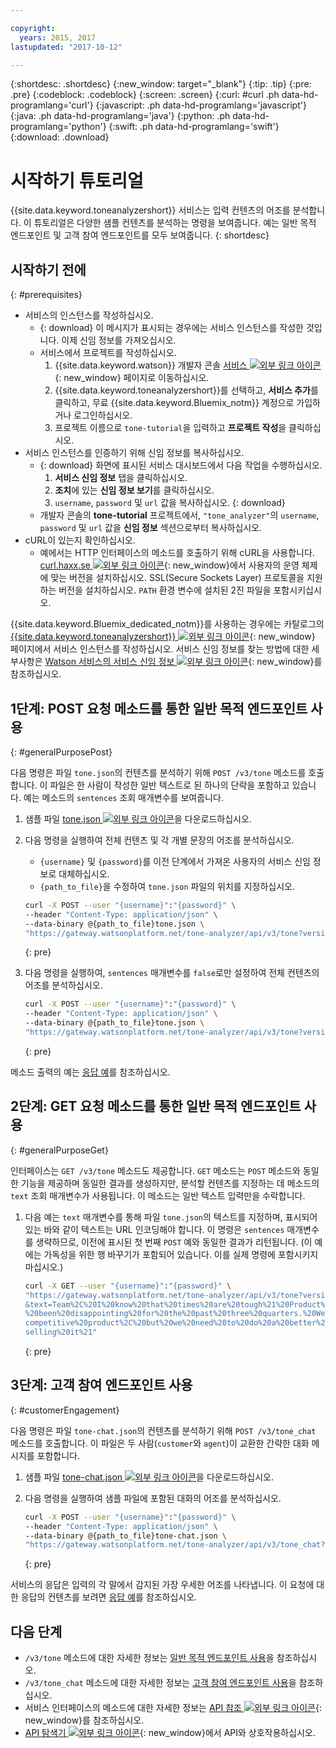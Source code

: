 ```yaml
---

copyright:
  years: 2015, 2017
lastupdated: "2017-10-12"

---
```


{:shortdesc: .shortdesc}
{:new_window: target="_blank"}
{:tip: .tip}
{:pre: .pre}
{:codeblock: .codeblock}
{:screen: .screen}
{:curl: #curl .ph data-hd-programlang='curl'}
{:javascript: .ph data-hd-programlang='javascript'}
{:java: .ph data-hd-programlang='java'}
{:python: .ph data-hd-programlang='python'}
{:swift: .ph data-hd-programlang='swift'}
{:download: .download}

# 시작하기 튜토리얼

{{site.data.keyword.toneanalyzershort}} 서비스는 입력 컨텐츠의 어조를 분석합니다. 이 튜토리얼은 다양한 샘플 컨텐츠를 분석하는 명령을 보여줍니다. 예는 일반 목적 엔드포인트 및 고객 참여 엔드포인트를 모두 보여줍니다.
{: shortdesc}

## 시작하기 전에
{: #prerequisites}

- 서비스의 인스턴스를 작성하십시오. 
    - {: download} 이 메시지가 표시되는 경우에는 서비스 인스턴스를 작성한 것입니다. 이제 신임 정보를 가져오십시오. 
    - 서비스에서 프로젝트를 작성하십시오. 
        1.  {{site.data.keyword.watson}} 개발자 콘솔 [서비스 ![외부 링크 아이콘](../../icons/launch-glyph.svg "외부 링크 아이콘")](https://console.{DomainName}/developer/watson/services){: new_window} 페이지로 이동하십시오. 
        1.  {{site.data.keyword.toneanalyzershort}}를 선택하고, **서비스 추가**를 클릭하고, 무료 {{site.data.keyword.Bluemix_notm}} 계정으로 가입하거나 로그인하십시오. 
        1.  프로젝트 이름으로 `tone-tutorial`을 입력하고 **프로젝트 작성**을 클릭하십시오. 
- 서비스 인스턴스를 인증하기 위해 신임 정보를 복사하십시오. 
    - {: download} 화면에 표시된 서비스 대시보드에서 다음 작업을 수행하십시오. 
        1.  **서비스 신임 정보** 탭을 클릭하십시오. 
        1.  **조치**에 있는 **신임 정보 보기**를 클릭하십시오. 
        1.  `username`, `password` 및 `url` 값을 복사하십시오.
        {: download}
    - 개발자 콘솔의 **tone-tutorial** 프로젝트에서, `"tone_analyzer"`의 `username`,  `password` 및 `url` 값을 **신임 정보** 섹션으로부터 복사하십시오. 
- cURL이 있는지 확인하십시오. 
    - 예에서는 HTTP 인터페이스의 메소드를 호출하기 위해 cURL을 사용합니다. [curl.haxx.se ![외부 링크 아이콘](../../icons/launch-glyph.svg "외부 링크 아이콘")](https://curl.haxx.se/){: new_window}에서 사용자의 운영 체제에 맞는 버전을 설치하십시오. SSL(Secure Sockets Layer) 프로토콜을 지원하는 버전을 설치하십시오. `PATH` 환경 변수에 설치된 2진 파일을 포함시키십시오. 

<!-- Remove this text after dedicated instances have the Developer Console: begin -->

{{site.data.keyword.Bluemix_dedicated_notm}}를 사용하는 경우에는 카탈로그의 [{{site.data.keyword.toneanalyzershort}} ![외부 링크 아이콘](../../icons/launch-glyph.svg "외부 링크 아이콘")](https://console.{DomainName}/catalog/services/tone-analyzer/){: new_window} 페이지에서 서비스 인스턴스를 작성하십시오. 서비스 신임 정보를 찾는 방법에 대한 세부사항은 [Watson 서비스의 서비스 신임 정보 ![외부 링크 아이콘](../../icons/launch-glyph.svg "외부 링크 아이콘")](/docs/services/watson/getting-started-credentials.html#getting-credentials-manually){: new_window}를 참조하십시오. 

<!-- Remove this text after dedicated instances have the Developer Console: end -->

## 1단계: POST 요청 메소드를 통한 일반 목적 엔드포인트 사용
{: #generalPurposePost}

다음 명령은 파일 `tone.json`의 컨텐츠를 분석하기 위해 `POST /v3/tone` 메소드를 호출합니다. 이 파일은 한 사람이 작성한 일반 텍스트로 된 하나의 단락을 포함하고 있습니다. 예는 메소드의 `sentences` 조회 매개변수를 보여줍니다. 

1.  샘플 파일 <a target="_blank" href="https://watson-developer-cloud.github.io/doc-tutorial-downloads/tone-analyzer/tone.json" download="tone.json">tone.json <img src="../../icons/launch-glyph.svg" alt="외부 링크 아이콘" title="외부 링크 아이콘" class="style-scope doc-content"></a>을 다운로드하십시오. 
1.  다음 명령을 실행하여 전체 컨텐츠 및 각 개별 문장의 어조를 분석하십시오. 
    -   `{username}` 및 `{password}`를 이전 단계에서 가져온 사용자의 서비스 신임 정보로 대체하십시오. 
    -   `{path_to_file}`을 수정하여 `tone.json` 파일의 위치를 지정하십시오. 

    ```bash
    curl -X POST --user "{username}":"{password}" \
    --header "Content-Type: application/json" \
    --data-binary @{path_to_file}tone.json \
    "https://gateway.watsonplatform.net/tone-analyzer/api/v3/tone?version=2017-09-21"
    ```
    {: pre}

1.  다음 명령을 실행하여, `sentences` 매개변수를 `false`로만 설정하여 전체 컨텐츠의 어조를 분석하십시오. 

    ```bash
    curl -X POST --user "{username}":"{password}" \
    --header "Content-Type: application/json" \
    --data-binary @{path_to_file}tone.json \
    "https://gateway.watsonplatform.net/tone-analyzer/api/v3/tone?version=2017-09-21&sentences=false" \
    ```
    {: pre}

메소드 출력의 예는 [응답 예](/docs/services/tone-analyzer/using-tone.html#exampleResponse)를 참조하십시오. 

## 2단계: GET 요청 메소드를 통한 일반 목적 엔드포인트 사용
{: #generalPurposeGet}

인터페이스는 `GET /v3/tone` 메소드도 제공합니다. `GET` 메소드는 `POST` 메소드와 동일한 기능을 제공하며 동일한 결과를 생성하지만, 분석할 컨텐츠를 지정하는 데 메소드의 `text` 조회 매개변수가 사용됩니다. 이 메소드는 일반 텍스트 입력만을 수락합니다. 

1.  다음 예는 `text` 매개변수를 통해 파일 `tone.json`의 텍스트를 지정하며, 표시되어 있는 바와 같이 텍스트는 URL 인코딩해야 합니다. 이 명령은 `sentences` 매개변수를 생략하므로, 이전에 표시된 첫 번째 `POST` 예와 동일한 결과가 리턴됩니다. (이 예에는 가독성을 위한 행 바꾸기가 포함되어 있습니다. 이를 실제 명령에 포함시키지 마십시오.)

    ```bash
    curl -X GET --user "{username}":"{password}" \
    "https://gateway.watsonplatform.net/tone-analyzer/api/v3/tone?version=2017-09-21
    &text=Team%2C%20I%20know%20that%20times%20are%20tough%21%20Product%20sales%20have
    %20been%20disappointing%20for%20the%20past%20three%20quarters.%20We%20have%20a%20
    competitive%20product%2C%20but%20we%20need%20to%20do%20a%20better%20job%20of%20
    selling%20it%21"
    ```
    {: pre}

## 3단계: 고객 참여 엔드포인트 사용
{: #customerEngagement}

다음 명령은 파일 `tone-chat.json`의 컨텐츠를 분석하기 위해 `POST /v3/tone_chat` 메소드를 호출합니다. 이 파일은 두 사람(<code>customer</code>와 <code>agent</code>)이 교환한 간략한 대화 메시지를 포함합니다. 

1.  샘플 파일 <a target="_blank" href="https://watson-developer-cloud.github.io/doc-tutorial-downloads/tone-analyzer/tone-chat.json" download="tone-chat.json">tone-chat.json <img src="../../icons/launch-glyph.svg" alt="외부 링크 아이콘" title="외부 링크 아이콘" class="style-scope doc-content"></a>을 다운로드하십시오. 
1.  다음 명령을 실행하여 샘플 파일에 포함된 대화의 어조를 분석하십시오. 

    ```bash
    curl -X POST --user "{username}":"{password}" \
    --header "Content-Type: application/json" \
    --data-binary @{path_to_file}tone-chat.json \
    "https://gateway.watsonplatform.net/tone-analyzer/api/v3/tone_chat?version=2017-09-21"
    ```
    {: pre}

서비스의 응답은 입력의 각 말에서 감지된 가장 우세한 어조를 나타냅니다. 이 요청에 대한 응답의 컨텐츠를 보려면 [응답 예](/docs/services/tone-analyzer/using-tone-chat.html#exampleResponse)를 참조하십시오. 

## 다음 단계

-   `/v3/tone` 메소드에 대한 자세한 정보는 [일반 목적 엔드포인트 사용](/docs/services/tone-analyzer/using-tone.html)을 참조하십시오. 
-   `/v3/tone_chat` 메소드에 대한 자세한 정보는 [고객 참여 엔드포인트 사용](/docs/services/tone-analyzer/using-tone-chat.html)을 참조하십시오. 
-   서비스 인터페이스의 메소드에 대한 자세한 정보는 [API 참조 ![외부 링크 아이콘](../../icons/launch-glyph.svg "외부 링크 아이콘")](https://www.ibm.com/watson/developercloud/tone-analyzer/api/v3/){: new_window}를 참조하십시오. 
-   [API 탐색기 ![외부 링크 아이콘](../../icons/launch-glyph.svg "외부 링크 아이콘")](https://watson-api-explorer.mybluemix.net/apis/tone-analyzer-v3){: new_window}에서 API와 상호작용하십시오. 

